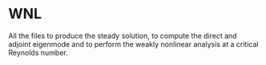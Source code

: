 # WNL

All the files to produce the steady solution, to compute the direct and adjoint eigenmode and to perform the weakly nonlinear analysis at a critical Reynolds number.